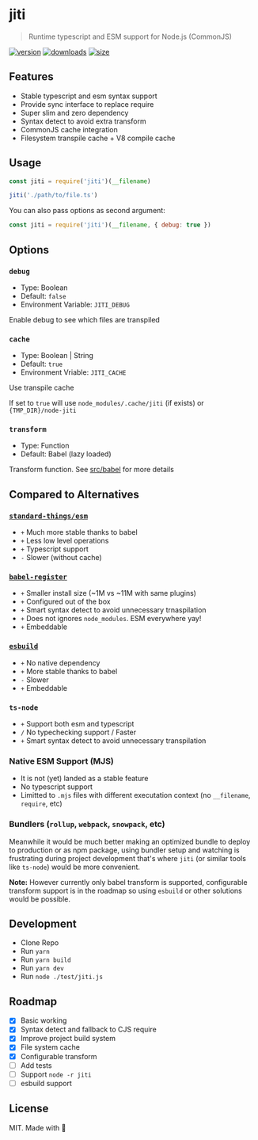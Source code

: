 # jiti

> Runtime typescript and ESM support for Node.js (CommonJS)

[![version][npm-v-src]][npm-v-href]
[![downloads][npm-d-src]][npm-d-href]
[![size][size-src]][size-href]

## Features

- Stable typescript and esm syntax support
- Provide sync interface to replace require
- Super slim and zero dependency
- Syntax detect to avoid extra transform
- CommonJS cache integration
- Filesystem transpile cache + V8 compile cache

## Usage

```js
const jiti = require('jiti')(__filename)

jiti('./path/to/file.ts')
```

You can also pass options as second argument:

```js
const jiti = require('jiti')(__filename, { debug: true })
```

## Options

### `debug`

- Type: Boolean
- Default: `false`
- Environment Variable: `JITI_DEBUG`

Enable debug to see which files are transpiled

### `cache`

- Type: Boolean | String
- Default: `true`
- Environment Vriable: `JITI_CACHE`

Use transpile cache

If set to `true` will use `node_modules/.cache/jiti` (if exists) or `{TMP_DIR}/node-jiti`

### `transform`

- Type: Function
- Default: Babel (lazy loaded)

Transform function. See [src/babel](./src/babel.ts) for more details

## Compared to Alternatives

### [`standard-things/esm`](https://github.com/standard-things/esm)

- `+` Much more stable thanks to babel
- `+` Less low level operations
- `+` Typescript support
- `-` Slower (without cache)

### [`babel-register`](https://babeljs.io/docs/en/babel-register)

- `+` Smaller install size (~1M vs ~11M with same plugins)
- `+` Configured out of the box
- `+` Smart syntax detect to avoid unnecessary trnaspilation
- `+` Does not ignores `node_modules`. ESM everywhere yay!
- `+` Embeddable

### [`esbuild`](https://github.com/evanw/esbuild)

- `+` No native dependency
- `+` More stable thanks to babel
- `-` Slower
- `+` Embeddable

### `ts-node`

- `+` Support both esm and typescript
- `/` No typechecking support / Faster
- `+` Smart syntax detect to avoid unnecessary transpilation

### Native ESM Support (MJS)

- It is not (yet) landed as a stable feature
- No typescript support
- Limitted to `.mjs` files with different executation context (no `__filename`, `require`, etc)

### Bundlers (`rollup`, `webpack`, `snowpack`, etc)

Meanwhile it would be much better making an optimized bundle to deploy to production or as npm package, using bundler setup and watching is frustrating during project development that's where `jiti` (or similar tools like `ts-node`) would be more convenient.

**Note:** However currently only babel transform is supported, configurable transform support is in the roadmap so using `esbuild` or other solutions would be possible.

## Development

- Clone Repo
- Run `yarn`
- Run `yarn build`
- Run `yarn dev`
- Run `node ./test/jiti.js`

## Roadmap

- [x] Basic working
- [x] Syntax detect and fallback to CJS require
- [x] Improve project build system
- [x] File system cache
- [x] Configurable transform
- [ ] Add tests
- [ ] Support `node -r jiti`
- [ ] esbuild support

## License

MIT. Made with 💖

<!-- Refs -->
[npm-v-src]: https://img.shields.io/npm/v/jiti?style=flat-square
[npm-v-href]: https://npmjs.com/package/jiti

[npm-d-src]: https://img.shields.io/npm/dm/jiti?style=flat-square
[npm-d-href]: https://npmjs.com/package/jiti

[github-actions-src]: https://img.shields.io/github/workflow/status/nuxt-contrib/jiti/ci/master?style=flat-square
[github-actions-href]: https://github.com/nuxt-contrib/jiti/actions?query=workflow%3Aci

[size-src]: https://packagephobia.now.sh/badge?p=jiti
[size-href]: https://packagephobia.now.sh/result?p=jiti
